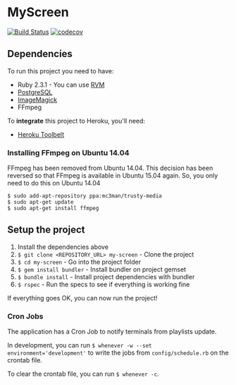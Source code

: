 # MyScreen

[![Build Status](https://circleci.com/gh/gustavosobral/my-screen.svg?style=shield&circle-token=f657a6b42787bc052ec855094bcf3f514c2f2f1e)](https://circleci.com/gh/gustavosobral/my-screen)
[![codecov](https://codecov.io/gh/gustavosobral/my-screen/branch/master/graph/badge.svg?token=A4I6swfgAL)](https://codecov.io/gh/gustavosobral/my-screen)

## Dependencies

To run this project you need to have:

* Ruby 2.3.1 - You can use [RVM](http://rvm.io)
* [PostgreSQL](http://www.postgresql.org/)
* [ImageMagick](http://www.imagemagick.org/script/index.php)
* FFmpeg

To **integrate** this project to Heroku, you'll need:

* [Heroku Toolbelt](https://toolbelt.heroku.com/)

### Installing FFmpeg on Ubuntu 14.04

FFmpeg has been removed from Ubuntu 14.04. This decision has been reversed so that FFmpeg is available in Ubuntu 15.04 again. So, you only need to do this on Ubuntu 14.04
```
$ sudo add-apt-repository ppa:mc3man/trusty-media
$ sudo apt-get update
$ sudo apt-get install ffmpeg
```

## Setup the project

1. Install the dependencies above
2. `$ git clone <REPOSITORY_URL> my-screen` - Clone the project
3. `$ cd my-screen` - Go into the project folder
4. `$ gem install bundler` - Install bundler on project gemset
4. `$ bundle install` - Install project dependencies with bundler
5. `$ rspec` - Run the specs to see if everything is working fine

If everything goes OK, you can now run the project!

### Cron Jobs

The application has a Cron Job to notify terminals from playlists update.

In development, you can run `$ whenever -w --set environment='development'` to write the jobs from `config/schedule.rb` on the crontab file.

To clear the crontab file, you can run `$ whenever -c`.
